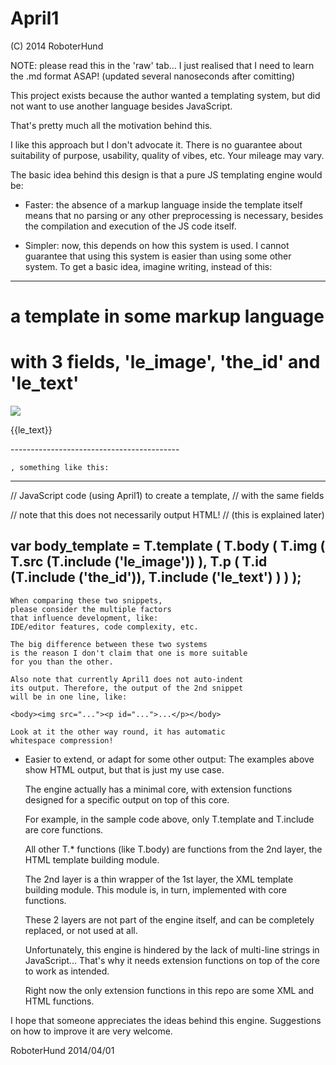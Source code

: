 April1
======
(C) 2014 RoboterHund

NOTE: please read this in the 'raw' tab... I just realised that I need to learn the .md format ASAP! (updated several nanoseconds after comitting)

This project exists because the author wanted a templating system,
but did not want to use another language besides JavaScript.

That's pretty much all the motivation behind this.

I like this approach but I don't advocate it.
There is no guarantee about suitability of purpose, usability,
quality of vibes, etc.
Your mileage may vary.

The basic idea behind this design is that a pure JS templating engine
would be:

 * Faster: the absence of a markup language inside
	the template itself means that no parsing or
	any other preprocessing is necessary, besides
	the compilation and execution of the JS code itself.
	
 * Simpler: now, this depends on how this system is used.
	I cannot guarantee that using this system is easier than using some
	other system.
	To get a basic idea, imagine writing, instead of this:

------------------------------------------
# a template in some markup language
# with 3 fields, 'le_image', 'the_id' and 'le_text'

<body>
	<img src="{{le_image}}"/>
	<p id="{{the_id}}">{{le_text}}</p>
</body>
------------------------------------------

	, something like this:

------------------------------------------
// JavaScript code (using April1) to create a template,
// with the same fields

// note that this does not necessarily output HTML!
// (this is explained later) 

var body_template = T.template (
	T.body (
		T.img (
			T.src (T.include ('le_image'))
		),
		T.p (
			T.id (T.include ('the_id')),
			T.include ('le_text')
		)
	)
);
------------------------------------------

	When comparing these two snippets,
	please consider the multiple factors
	that influence development, like:
	IDE/editor features, code complexity, etc.
	
	The big difference between these two systems
	is the reason I don't claim that one is more suitable
	for you than the other.
	
	Also note that currently April1 does not auto-indent
	its output. Therefore, the output of the 2nd snippet
	will be in one line, like:
	
	<body><img src="..."><p id="...">...</p></body>
	
	Look at it the other way round, it has automatic
	whitespace compression!

 * Easier to extend, or adapt for some other output:
 	The examples above show HTML output,
 	but that is just my use case.
 	
 	The engine actually has a minimal core, with extension
 	functions designed for a specific output on top of this core.
 	
 	For example, in the sample code above, only
 	T.template and T.include are core functions.
 	
 	All other T.* functions (like T.body) are functions from
 	the 2nd layer, the HTML template building module.
 	
 	The 2nd layer is a thin wrapper of the 1st layer,
 	the XML template building module. This module is, in turn,
 	implemented with core functions.

	These 2 layers are not part of the engine itself, and can
	be completely replaced, or not used at all.

	Unfortunately, this engine is hindered by the lack of
	multi-line strings in JavaScript... That's why it needs
	extension functions on top of the core to work as intended.
	
	Right now the only extension functions in this repo are
	some XML and HTML functions.

I hope that someone appreciates the ideas behind this engine.
Suggestions on how to improve it are very welcome.

RoboterHund
2014/04/01
